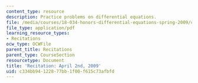 ```yaml
---
content_type: resource
description: Practice problems on differential equations.
file: /media/courses/18-034-honors-differential-equations-spring-2009/c334bb94122877bb1f00f615c73afbfd_MIT18_034s09_rec12_4_2.pdf
file_type: application/pdf
learning_resource_types:
- Recitations
ocw_type: OCWFile
parent_title: Recitations
parent_type: CourseSection
resourcetype: Document
title: 'Recitation: April 2nd, 2009'
uid: c334bb94-1228-77bb-1f00-f615c73afbfd
---
```

